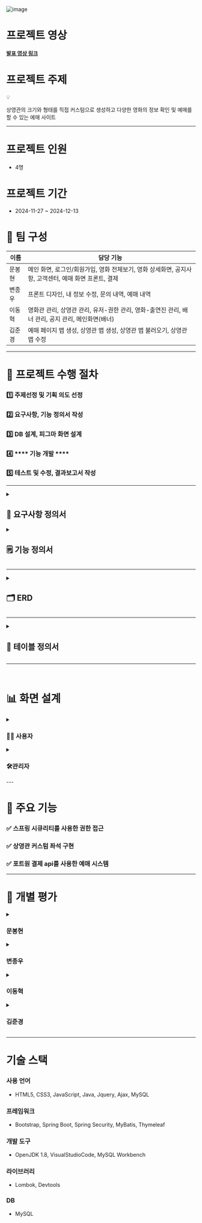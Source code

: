 
![image](https://github.com/user-attachments/assets/b11f4554-9c35-44f0-9542-0cbdd457d45c)


# 프로젝트 영상

<a href="https://www.youtube.com/watch?v=9M2KXyZ3ARg&list=PL4C2AmBC9jOZZEOwZ67P_Nb_WoQ1JpZ6G&index=7" target="_blank">**발표 영상 링크**</a>


# 프로젝트 주제

<aside>
💡

상영관의 크기와 형태를 직접 커스텀으로 생성하고 
다양한 영화의 정보 확인 및 예매를 할 수 있는 예매 사이트

</aside>

---

# **프로젝트 인원**

- 4명

# **프로젝트 기간**

- 2024-11-27 ~ 2024-12-13

# **👥 팀 구성**

| **이름** | **담당 기능** |
| --- | --- |
| 문봉현 | 메인 화면, 로그인/회원가입, 영화 전체보기, 영화 상세화면, 공지사항, 고객센터, 예매 화면 프론트, 결제 |
| 변종우 | 프론트 디자인, 내 정보 수정, 문의 내역, 예매 내역 |
| 이동혁 | 영화관 관리, 상영관 관리, 유저-권한 관리, 영화-출연진 관리, 배너 관리, 공지 관리, 메인화면(배너) |
| 김준경 | 예매 페이지 맵 생성, 상영관 맵 생성, 상영관 맵 불러오기, 상영관 맵 수정 |

---

# **🚀 프로젝트 수행 절차**

### **1️⃣ 주제선정 및 기획 의도 선정**

### **2️⃣ 요구사항, 기능 정의서 작성**

### **3️⃣ DB 설계, 피그마 화면 설계**

### 4️⃣ **** 기능 개발 ****

### **5️⃣ 테스트 및 수정, 결과보고서 작성**

---

<details>
<summary><h2>📑 <strong>요구사항 정의서</strong></h2></summary>
  
   ![image](https://github.com/user-attachments/assets/02a6856f-4ae0-4ec2-8366-69908e8195a7)
   ![image](https://github.com/user-attachments/assets/cf5e4ba4-6103-4350-9a8e-00bdbe862735)
</details>

<details>
<summary><h2>🗒️ <strong>기능 정의서</strong></h2></summary>
  
  ![image](https://github.com/user-attachments/assets/8734c1a1-2dea-4040-bdd8-7be721a5fd69)
  ![image](https://github.com/user-attachments/assets/8f3d8ad0-70c1-42cd-9578-7824e5aec8a9)
  ![image](https://github.com/user-attachments/assets/427f8b90-e9f1-4b1d-814c-fe48c47b4856)
  ![image](https://github.com/user-attachments/assets/66383ae4-8229-4962-99d8-ca1b22383be0)




</details>

---

<details>
<summary><h2>🗂️ <strong>ERD</strong></h2></summary>
  
 ![image](https://github.com/user-attachments/assets/45db6bef-3834-4513-a164-efa74ee3e999)


</details>

---

<details>
  <summary><h2>📃 <strong>테이블 정의서</strong></h2></summary>

  ![image](https://github.com/user-attachments/assets/421fffa7-47d3-4754-ab70-535109dacc8e)
  ![image](https://github.com/user-attachments/assets/ec71fc4a-7e3d-42ad-9256-95182c9d20e7)
  ![image](https://github.com/user-attachments/assets/10ded960-3d99-43bd-8f13-472781a2d02e)
  ![image](https://github.com/user-attachments/assets/6b40196d-feb8-4567-a3d7-57cc7caad56e)
  ![image](https://github.com/user-attachments/assets/e0b5d07b-8c74-489e-9eec-a2c0a0dcfaf1)
  ![image](https://github.com/user-attachments/assets/2d27f195-c852-4ef0-ab58-2bcd88e9e76f)
  ![image](https://github.com/user-attachments/assets/ff07ca1f-4ba7-45c4-8016-a70ab02679f5)
  ![image](https://github.com/user-attachments/assets/a13cb0d9-30ea-471c-a806-36fe8e63b1f2)
  ![image](https://github.com/user-attachments/assets/cee10db1-23e1-4868-99ec-0fa5b7e07c6b)
  ![image](https://github.com/user-attachments/assets/f7dfd9ae-08ce-4569-afdb-c40f4c7d5f1e)
  ![image](https://github.com/user-attachments/assets/8cdd8c4f-b879-4a23-8182-6afeb56b7445)
  ![image](https://github.com/user-attachments/assets/a545db09-875e-4e28-844c-79aa6dd4d6f2)
  ![image](https://github.com/user-attachments/assets/b6401873-5400-45d0-92c7-21ff6685e0b4)
  ![image](https://github.com/user-attachments/assets/9175dbcd-4ea0-4341-bcb4-d4500b382149)
  ![image](https://github.com/user-attachments/assets/6ca8c54c-ae92-4ec2-93ca-4ae34d56e0dd)
  ![image](https://github.com/user-attachments/assets/413f4434-6ddc-40ca-8008-812eb8348d8c)
  ![image](https://github.com/user-attachments/assets/c7b3f221-997b-4cae-af72-66be05073424)

</details>                                                                                                                    

---
&nbsp;
# 📊 **화면 설계**

<details>
  <summary><h3>👨‍💻 <strong>사용자</strong></h3></summary>
  ![image](https://github.com/user-attachments/assets/3ffa7d7e-6191-4f24-902d-d5b24452606e)

</details>

<details>
  <summary><h3>🛠️<strong>관리자</strong></h3></summary>
    ![image](https://github.com/user-attachments/assets/6fc56aed-50ee-4bf1-a09a-61305d753eb5)
    ![image](https://github.com/user-attachments/assets/d3196651-1bff-4ac3-84bf-d3ee8622782f)
    ![image](https://github.com/user-attachments/assets/559306e2-0292-4ccf-a8c3-bb4e81fa9eae)
    ![image](https://github.com/user-attachments/assets/066e64cf-ea44-4de5-b21b-f1fe01d165ab)
    ![image](https://github.com/user-attachments/assets/53e68f51-bb67-4caa-9699-d0824fa32e42)
    ![image](https://github.com/user-attachments/assets/324b4db6-0ea0-4560-a9c2-982af2477602)
    ![image](https://github.com/user-attachments/assets/e215cd66-c5bb-43bd-a0bb-e28496f2e31f)
    ![image](https://github.com/user-attachments/assets/664a5bc3-dd43-4230-a493-25b86b144ab9)
    ![image](https://github.com/user-attachments/assets/4508e2a4-f488-4eab-8c03-66a74c14e034)
    ![image](https://github.com/user-attachments/assets/b067668a-c592-404d-9b30-c0759ee82800)
    ![image](https://github.com/user-attachments/assets/9d15c970-84d3-47ca-9fbc-30b1b567f94f)
    ![image](https://github.com/user-attachments/assets/faed6ac5-225e-471d-923c-e5c9513bf097)
    ![image](https://github.com/user-attachments/assets/59e1d5c8-048d-429e-a389-99a4ddd85aa6)
    ![image](https://github.com/user-attachments/assets/479684b1-c2a5-4ccd-bc58-e4d327674d58)
    ![image](https://github.com/user-attachments/assets/c87eb9ac-a2d1-454f-8a2e-5986b12e5b3a)
    ![image](https://github.com/user-attachments/assets/0624bf91-d795-4969-9724-e8b2baa92a63)
    ![image](https://github.com/user-attachments/assets/68ca2c85-e4b7-455f-8e50-6de707e5c7d6)
    ![image](https://github.com/user-attachments/assets/af8be756-e842-4c22-a41d-71a2a8578e50)
    ![image](https://github.com/user-attachments/assets/ffd8d3c6-72bc-4d36-ac63-4c9f22831554)
    ![image](https://github.com/user-attachments/assets/de6327d0-4193-4eea-99a6-76067987e214)
    ![image](https://github.com/user-attachments/assets/bbe33c7d-4f1e-4a96-bf85-515972490a76)
    ![image](https://github.com/user-attachments/assets/1505ff40-c722-4854-891d-9387a51b4cc0)
</details>
---

# **🎯 주요 기능**

### **✅ 스프링 시큐리티를 사용한 권한 접근**

### **✅ 상영관 커스텀 좌석 구현**

### **✅ 포트원 결제 api를 사용한 예매 시스템**

---

# **📝 개별 평가**

<details>
<summary><h3><strong>문봉현</strong></h3></summary>

![image](https://github.com/user-attachments/assets/2b07a093-32af-483d-ba90-c1d7c582c8a7)

</details>


<details>
<summary><h3><strong>변종우</strong></h3></summary>

![image](https://github.com/user-attachments/assets/f55d06dd-6480-4b51-9150-79cf317cb195)

</details>

<details>
<summary><h3><strong>이동혁</strong></h3></summary>

![image](https://github.com/user-attachments/assets/928bedb3-fa7c-4d7b-a281-4b0e18d42d6d)

</details>

<details>
<summary><h3><strong>김준경</strong></h3></summary>

![image](https://github.com/user-attachments/assets/73516c65-62ee-4677-b009-3cd68fb49118)

</details>

---

# 기술 스택

### 사용 언어

- HTML5, CSS3, JavaScript, Java, Jquery, Ajax, MySQL

### 프레임워크

- Bootstrap, Spring Boot, Spring Security, MyBatis, Thymeleaf

### 개발 도구

- OpenJDK 1.8, VisualStudioCode, MySQL Workbench

### 라이브러리

- Lombok, Devtools

### DB

- MySQL
